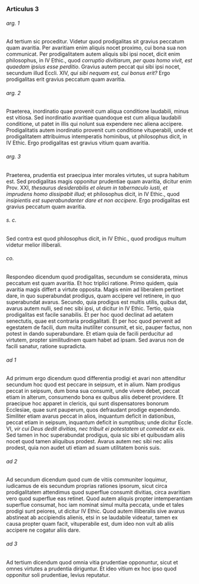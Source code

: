 ### Articulus 3

###### arg. 1
Ad tertium sic proceditur. Videtur quod prodigalitas sit gravius peccatum quam avaritia. Per avaritiam enim aliquis nocet proximo, cui bona sua non communicat. Per prodigalitatem autem aliquis sibi ipsi nocet, dicit enim philosophus, in IV Ethic., quod *corruptio divitiarum, per quas homo vivit, est quaedam ipsius esse perditio*. Gravius autem peccat qui sibi ipsi nocet, secundum illud Eccli. XIV, *qui sibi nequam est, cui bonus erit?* Ergo prodigalitas erit gravius peccatum quam avaritia.

###### arg. 2
Praeterea, inordinatio quae provenit cum aliqua conditione laudabili, minus est vitiosa. Sed inordinatio avaritiae quandoque est cum aliqua laudabili conditione, ut patet in illis qui nolunt sua expendere nec aliena accipere. Prodigalitatis autem inordinatio provenit cum conditione vituperabili, unde et prodigalitatem attribuimus intemperatis hominibus, ut philosophus dicit, in IV Ethic. Ergo prodigalitas est gravius vitium quam avaritia.

###### arg. 3
Praeterea, prudentia est praecipua inter morales virtutes, ut supra habitum est. Sed prodigalitas magis opponitur prudentiae quam avaritia, dicitur enim Prov. XXI, *thesaurus desiderabilis et oleum in tabernaculo iusti, et imprudens homo dissipabit illud*; et philosophus dicit, in IV Ethic., quod *insipientis est superabundanter dare et non accipere*. Ergo prodigalitas est gravius peccatum quam avaritia.

###### s. c.
Sed contra est quod philosophus dicit, in IV Ethic., quod prodigus multum videtur melior illiberali.

###### co.
Respondeo dicendum quod prodigalitas, secundum se considerata, minus peccatum est quam avaritia. Et hoc triplici ratione. Primo quidem, quia avaritia magis differt a virtute opposita. Magis enim ad liberalem pertinet dare, in quo superabundat prodigus, quam accipere vel retinere, in quo superabundat avarus. Secundo, quia prodigus est multis utilis, quibus dat, avarus autem nulli, sed nec sibi ipsi, ut dicitur in IV Ethic. Tertio, quia prodigalitas est facile sanabilis. Et per hoc quod declinat ad aetatem senectutis, quae est contraria prodigalitati. Et per hoc quod pervenit ad egestatem de facili, dum multa inutiliter consumit, et sic, pauper factus, non potest in dando superabundare. Et etiam quia de facili perducitur ad virtutem, propter similitudinem quam habet ad ipsam. Sed avarus non de facili sanatur, ratione supradicta.

###### ad 1
Ad primum ergo dicendum quod differentia prodigi et avari non attenditur secundum hoc quod est peccare in seipsum, et in alium. Nam prodigus peccat in seipsum, dum bona sua consumit, unde vivere debet, peccat etiam in alterum, consumendo bona ex quibus aliis deberet providere. Et praecipue hoc apparet in clericis, qui sunt dispensatores bonorum Ecclesiae, quae sunt pauperum, quos defraudant prodige expendendo. Similiter etiam avarus peccat in alios, inquantum deficit in dationibus, peccat etiam in seipsum, inquantum deficit in sumptibus; unde dicitur Eccle. VI, *vir cui Deus dedit divitias, nec tribuit ei potestatem ut comedat ex eis*. Sed tamen in hoc superabundat prodigus, quia sic sibi et quibusdam aliis nocet quod tamen aliquibus prodest. Avarus autem nec sibi nec aliis prodest, quia non audet uti etiam ad suam utilitatem bonis suis.

###### ad 2
Ad secundum dicendum quod cum de vitiis communiter loquimur, iudicamus de eis secundum proprias rationes ipsorum, sicut circa prodigalitatem attendimus quod superflue consumit divitias, circa avaritiam vero quod superflue eas retinet. Quod autem aliquis propter intemperantiam superflue consumat, hoc iam nominat simul multa peccata, unde et tales prodigi sunt peiores, ut dicitur IV Ethic. Quod autem illiberalis sive avarus abstineat ab accipiendis alienis, etsi in se laudabile videatur, tamen ex causa propter quam facit, vituperabile est, dum ideo non vult ab aliis accipere ne cogatur aliis dare.

###### ad 3
Ad tertium dicendum quod omnia vitia prudentiae opponuntur, sicut et omnes virtutes a prudentia diriguntur. Et ideo vitium ex hoc ipso quod opponitur soli prudentiae, levius reputatur.

